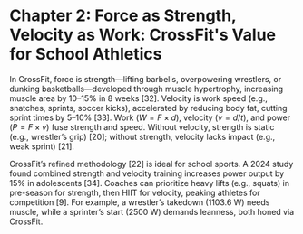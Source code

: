 # Chapter 2: Force as Strength, Velocity as Work: CrossFit's Value for School Athletics

In CrossFit, force is strength—lifting barbells, overpowering wrestlers, or dunking basketballs—developed through muscle hypertrophy, increasing muscle area by 10–15% in 8 weeks [32]. Velocity is work speed (e.g., snatches, sprints, soccer kicks), accelerated by reducing body fat, cutting sprint times by 5–10% [33]. Work ($W = F \times d$), velocity ($v = d / t$), and power ($P = F \times v$) fuse strength and speed. Without velocity, strength is static (e.g., wrestler’s grip) [20]; without strength, velocity lacks impact (e.g., weak sprint) [21].

CrossFit’s refined methodology [22] is ideal for school sports. A 2024 study found combined strength and velocity training increases power output by 15% in adolescents [34]. Coaches can prioritize heavy lifts (e.g., squats) in pre-season for strength, then HIIT for velocity, peaking athletes for competition [9]. For example, a wrestler’s takedown (1103.6 W) needs muscle, while a sprinter’s start (2500 W) demands leanness, both honed via CrossFit.